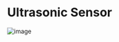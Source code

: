 # Ultrasonic Sensor

![image](https://github.com/user-attachments/assets/a0dff7be-96db-4b95-892e-cee7c2741c85)
